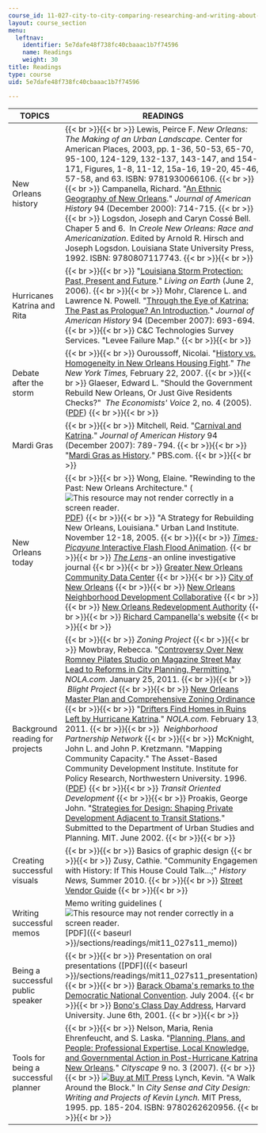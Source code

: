 ```yaml
---
course_id: 11-027-city-to-city-comparing-researching-and-writing-about-cities-new-orleans-spring-2011
layout: course_section
menu:
  leftnav:
    identifier: 5e7dafe48f738fc40cbaaac1b7f74596
    name: Readings
    weight: 30
title: Readings
type: course
uid: 5e7dafe48f738fc40cbaaac1b7f74596

---
```


| TOPICS | READINGS |
| --- | --- |
| New Orleans history |  {{< br >}}{{< br >}} Lewis, Peirce F. _New Orleans: The Making of an Urban Landscape_. Center for American Places, 2003, pp. 1-36, 50-53, 65-70, 95-100, 124-129, 132-137, 143-147, and 154-171, Figures, 1-8, 11-12, 15a-16, 19-20, 45-46, 57-58, and 63. ISBN: 9781930066106. {{< br >}}{{< br >}} Campanella, Richard. "[An Ethnic Geography of New Orleans](http://news.aag.org/2017/10/an-ethnic-geography-of-new-orleans/#:~:text=This%20Journal%20of%20American%20History,antebellum%20times%20to%20post%2DKatrina.)." _Journal of American History_ 94 (December 2000): 714-715. {{< br >}}{{< br >}} Logsdon, Joseph and Caryn Cossé Bell. Chaper 5 and 6.  In _Creole New Orleans: Race and Americanization_. Edited by Arnold R. Hirsch and Joseph Logsdon. Louisiana State University Press, 1992. ISBN: 9780807117743. {{< br >}}{{< br >}}  |
| Hurricanes Katrina and Rita |  {{< br >}}{{< br >}} "[Louisiana Storm Protection: Past, Present and Future](http://www.loe.org/shows/segments.html?programID=06-P13-00022&segmentID=4)." _Living on Earth_ (June 2, 2006). {{< br >}}{{< br >}} Mohr, Clarence L. and Lawrence N. Powell. "[Through the Eye of Katrina: The Past as Prologue? An Introduction](https://academic.oup.com/jah/article/94/3/693/773328)." _Journal of American History_ 94 (December 2007): 693-694. {{< br >}}{{< br >}} C&C Technologies Survey Services. "Levee Failure Map." {{< br >}}{{< br >}}  |
| Debate after the storm |  {{< br >}}{{< br >}} Ouroussoff, Nicolai. "[History vs. Homogeneity in New Orleans Housing Fight](http://www.nytimes.com/2007/02/22/arts/design/22hous.html?_r=1&oref=slogin)." _The New York Times,_ February 22, 2007. {{< br >}}{{< br >}} Glaeser, Edward L. "Should the Government Rebuild New Orleans, Or Just Give Residents Checks?"  _The Economists' Voice_ 2, no. 4 (2005). ([PDF](http://are.berkeley.edu/~ligon/Teaching/EEP100/glaeser05.pdf)) {{< br >}}{{< br >}}  |
| Mardi Gras |  {{< br >}}{{< br >}} Mitchell, Reid. "[Carnival and Katrina](https://academic.oup.com/jah/article/94/3/789/775844)." _Journal of American History_ 94 (December 2007): 789-794. {{< br >}}{{< br >}} "[Mardi Gras as History](https://www.pbs.org/wgbh/americanexperience/films/neworleans/)." PBS.com. {{< br >}}{{< br >}}  |
| New Orleans today |  {{< br >}}{{< br >}} Wong, Elaine. "Rewinding to the Past: New Orleans Architecture." (![This resource may not render correctly in a screen reader.](/images/inacessible.gif)[PDF](http://web.mit.edu/sigus/www/NEW/files/Rewinding_New_Orleans.pdf)) {{< br >}}{{< br >}} "A Strategy for Rebuilding New Orleans, Louisiana." Urban Land Institute. November 12-18, 2005. {{< br >}}{{< br >}} [_Times-Picayune_ Interactive Flash Flood Animation](http://www.nola.com/katrina/index.ssf/2015/08/katrina_flooding_map.html). {{< br >}}{{< br >}} [_The Lens_](http://thelensnola.org/)\-an online investigative journal {{< br >}}{{< br >}} [Greater New Orleans Community Data Center](http://www.gnocdc.org/) {{< br >}}{{< br >}} [City of New Orleans](http://www.nola.gov/) {{< br >}}{{< br >}} [New Orleans Neighborhood Development Collaborative](http://nondc.org/) {{< br >}}{{< br >}} [New Orleans Redevelopment Authority](http://www.noraworks.org/) {{< br >}}{{< br >}} [Richard Campanella's website](http://richcampanella.com/) {{< br >}}{{< br >}}  |
| Background reading for projects |  {{< br >}}{{< br >}} _Zoning Project_ {{< br >}}{{< br >}} Mowbray, Rebecca. "[Controversy Over New Romney Pilates Studio on Magazine Street May Lead to Reforms in City Planning, Permitting.](http://www.nola.com/business/index.ssf/2011/01/controvery_surrounding_new_rom.html)" _NOLA.com_. January 25, 2011. {{< br >}}{{< br >}}  _Blight Project_ {{< br >}}{{< br >}} [New Orleans Master Plan and Comprehensive Zoning Ordinance](https://worknola.com/employer/new-orleans-neighborhood-development-collaborative-0) {{< br >}}{{< br >}} "[Drifters Find Homes in Ruins Left by Hurricane Katrina](https://www.deseret.com/2011/2/12/20173286/ap-enterprise-drifters-find-home-in-katrina-ruins#in-this-tuesday-jan-18-2011-picture-a-homeless-person-is-covered-in-blankets-in-jackson-square-in-new-orleans-more-than-five-years-after-katrina-new-orleans-is-struggling-to-deal-with-more-than-40000-abandoned-properties-all-of-them-in-various-states-of-neglect-and-collapse-and-in-these-wastelands-an-estimated-3000-homeless-find-refuge-every-night)." _NOLA.com._ February 13, 2011. {{< br >}}{{< br >}}  _Neighborhood Partnership Network_ {{< br >}}{{< br >}} McKnight, John L. and John P. Kretzmann. "Mapping Community Capacity." The Asset-Based Community Development Institute. Institute for Policy Research, Northwestern University. 1996. ([PDF](https://resources.depaul.edu/abcd-institute/publications/Documents/1992_MappingCommunityCapacity.pdf)) {{< br >}}{{< br >}} _Transit Oriented Development_ {{< br >}}{{< br >}} Proakis, George John. "[Strategies for Design: Shaping Private Development Adjacent to Transit Stations](http://hdl.handle.net/1721.1/69441)." Submitted to the Department of Urban Studies and Planning. MIT. June 2002. {{< br >}}{{< br >}}  |
| Creating successful visuals |  {{< br >}}{{< br >}} Basics of graphic design {{< br >}}{{< br >}} Zusy, Cathie. "Community Engagement with History: If This House Could Talk...;" _History News,_ Summer 2010. {{< br >}}{{< br >}} [Street Vendor Guide](http://candychang.com/work/street-vendor-guide/) {{< br >}}{{< br >}}  |
| Writing successful memos | Memo writing guidelines (![This resource may not render correctly in a screen reader.](/images/inacessible.gif)[PDF]({{< baseurl >}}/sections/readings/mit11_027s11_memo)) |
| Being a successful public speaker |  {{< br >}}{{< br >}} Presentation on oral presentations ([PDF]({{< baseurl >}}/sections/readings/mit11_027s11_presentation)) {{< br >}}{{< br >}} [Barack Obama's remarks to the Democratic National Convention](http://www.nytimes.com/2004/07/27/politics/campaign/27TEXT-OBAMA.html?pagewanted=all). July 2004. {{< br >}}{{< br >}} [Bono's Class Day Address](http://www.threechordsandthetruth.net/u2bios/harvardspeech.php), Harvard University. June 6th, 2001. {{< br >}}{{< br >}}  |
| Tools for being a successful planner |  {{< br >}}{{< br >}} Nelson, Maria, Renia Ehrenfeucht, and S. Laska. "[Planning, Plans, and People: Professional Expertise, Local Knowledge, and Governmental Action in Post-Hurricane Katrina New Orleans](http://papers.ssrn.com/sol3/papers.cfm?abstract_id=1090161)_._" _Cityscape_ 9 no. 3 (2007). {{< br >}}{{< br >}} [![Buy at MIT Press](/images/mp_logo.gif)](https://mitpress.mit.edu/9780262620956) Lynch, Kevin. "A Walk Around the Block." In _City Sense and City Design: Writing and Projects of Kevin Lynch._ MIT Press, 1995. pp. 185-204. ISBN: 9780262620956. {{< br >}}{{< br >}}